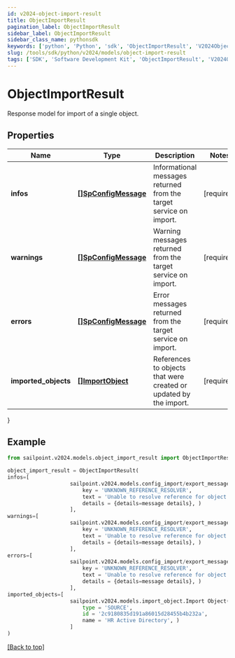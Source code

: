 ```yaml
---
id: v2024-object-import-result
title: ObjectImportResult
pagination_label: ObjectImportResult
sidebar_label: ObjectImportResult
sidebar_class_name: pythonsdk
keywords: ['python', 'Python', 'sdk', 'ObjectImportResult', 'V2024ObjectImportResult'] 
slug: /tools/sdk/python/v2024/models/object-import-result
tags: ['SDK', 'Software Development Kit', 'ObjectImportResult', 'V2024ObjectImportResult']
---
```


# ObjectImportResult

Response model for import of a single object.

## Properties

Name | Type | Description | Notes
------------ | ------------- | ------------- | -------------
**infos** | [**[]SpConfigMessage**](sp-config-message) | Informational messages returned from the target service on import. | [required]
**warnings** | [**[]SpConfigMessage**](sp-config-message) | Warning messages returned from the target service on import. | [required]
**errors** | [**[]SpConfigMessage**](sp-config-message) | Error messages returned from the target service on import. | [required]
**imported_objects** | [**[]ImportObject**](import-object) | References to objects that were created or updated by the import. | [required]
}

## Example

```python
from sailpoint.v2024.models.object_import_result import ObjectImportResult

object_import_result = ObjectImportResult(
infos=[
                    sailpoint.v2024.models.config_import/export_message.Config Import/Export Message(
                        key = 'UNKNOWN_REFERENCE_RESOLVER', 
                        text = 'Unable to resolve reference for object [type: IDENTITY, id: 2c91808c746e9c9601747d6507332ecz, name: random identity]', 
                        details = {details=message details}, )
                    ],
warnings=[
                    sailpoint.v2024.models.config_import/export_message.Config Import/Export Message(
                        key = 'UNKNOWN_REFERENCE_RESOLVER', 
                        text = 'Unable to resolve reference for object [type: IDENTITY, id: 2c91808c746e9c9601747d6507332ecz, name: random identity]', 
                        details = {details=message details}, )
                    ],
errors=[
                    sailpoint.v2024.models.config_import/export_message.Config Import/Export Message(
                        key = 'UNKNOWN_REFERENCE_RESOLVER', 
                        text = 'Unable to resolve reference for object [type: IDENTITY, id: 2c91808c746e9c9601747d6507332ecz, name: random identity]', 
                        details = {details=message details}, )
                    ],
imported_objects=[
                    sailpoint.v2024.models.import_object.Import Object(
                        type = 'SOURCE', 
                        id = '2c9180835d191a86015d28455b4b232a', 
                        name = 'HR Active Directory', )
                    ]
)

```
[[Back to top]](#) 

